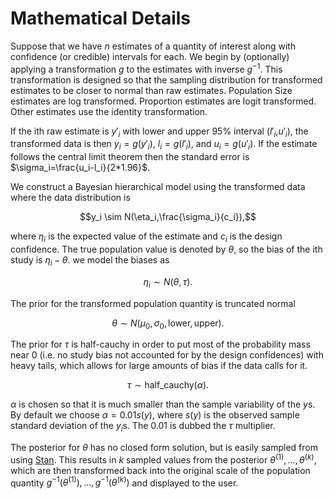 <script type="text/x-mathjax-config">
    MathJax.Hub.Config({
      tex2jax: {
        skipTags: ['script', 'noscript', 'style', 'textarea', 'pre'],
        inlineMath: [['$','$']]
      }
    });
  </script>
  <script src="https://cdn.mathjax.org/mathjax/latest/MathJax.js?config=TeX-AMS-MML_HTMLorMML" type="text/javascript"></script> 


# Mathematical Details

Suppose that we have $n$ estimates of a quantity of interest along with confidence (or credible) intervals for each. We begin by (optionally) applying a transformation $g$ to the estimates with inverse $g^{-1}$. This transformation is designed so that the sampling distribution for transformed estimates to be closer to normal than
raw estimates. Population Size estimates are log transformed. Proportion estimates
are logit transformed. Other estimates use the identity transformation.

If the ith raw estimate is $y'_i$ with lower and upper 95% interval ($l'_i$,$u'_i$), the transformed data is then $y_i=g(y'_i)$, $l_i=g(l'_i)$, and $u_i=g(u'_i)$. If the estimate follows the central limit theorem then the standard error is $\sigma_i=\frac{u_i-l_i}{2*1.96}$.

We construct a Bayesian hierarchical model using the transformed data where the data distribution is

$$y_i \sim N(\eta_i,\frac{\sigma_i}{c_i}),$$

where $\eta_i$ is the expected value of the estimate and $c_i$ is the design confidence. The true population value is denoted by $\theta$, so the bias of the ith study is $\eta_i - \theta$. we model the biases as

$$ \eta_i \sim N(\theta, \tau).$$

The prior for the transformed population quantity is truncated normal

$$\theta \sim N(\mu_0, \sigma_0, \textrm{lower}, \textrm{upper}).$$

The prior for $\tau$ is half-cauchy in order to put most of the probability mass near 0 (i.e. no study bias not accounted for by the design confidences) with heavy tails, which allows for large amounts of bias if the data calls for it.

$$ \tau \sim \textrm{half_cauchy}( \alpha ).$$

$\alpha$ is chosen so that it is much smaller than the sample variability of the $y$s. By default we choose $\alpha=0.01s(y)$, where $s(y)$ is the observed sample standard deviation of the $y_i$s. The $0.01$ is dubbed the $\tau$ multiplier.

The posterior for $\theta$ has no closed form solution, but is easily sampled from using [Stan](https://mc-stan.org/). This results in $k$ sampled values from the posterior $\theta^{(1)},...,\theta^{(k)}$, which are then transformed back into the original scale of the population quantity $g^{-1}(\theta^{(1)}),...,g^{-1}(\theta^{(k)})$ and displayed to the user.
